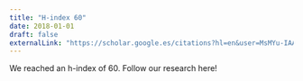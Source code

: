 ```yaml
---
title: "H-index 60"
date: 2018-01-01
draft: false
externalLink: "https://scholar.google.es/citations?hl=en&user=MsMYu-IAAAAJ"
---
```


We reached an h-index of 60. Follow our research here!
